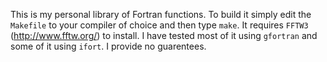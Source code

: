 This is my personal library of Fortran functions. To build it simply edit the `Makefile` to your compiler of choice and then type `make`. It requires `FFTW3` (http://www.fftw.org/) to install. I have tested most of it using `gfortran` and some of it using `ifort`. I provide no guarentees.
